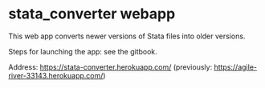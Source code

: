 # stata_converter webapp
This web app converts newer versions of Stata files into older versions.

Steps for launching the app: see the gitbook.

Address: https://stata-converter.herokuapp.com/ (previously: https://agile-river-33143.herokuapp.com/)
